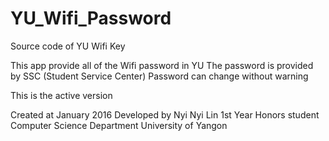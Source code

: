 # YU_Wifi_Password
Source code of YU Wifi Key

This app provide all of the Wifi password in YU
The password is provided by SSC (Student Service Center)
Password can change without warning

This is the active version

Created at January 2016
Developed by 
Nyi Nyi Lin
1st Year Honors student
Computer Science Department
University of  Yangon
